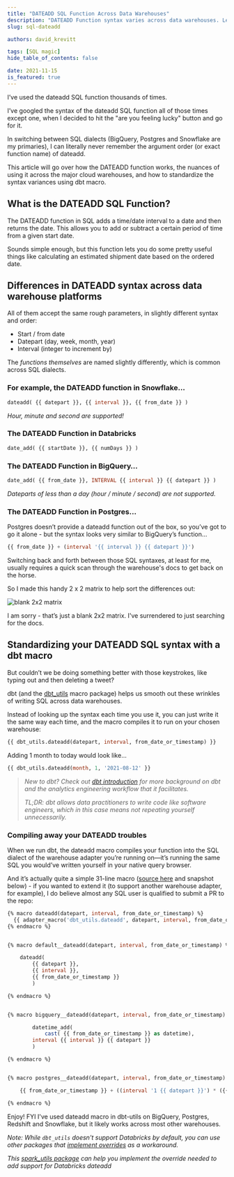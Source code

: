 ```yaml
---
title: "DATEADD SQL Function Across Data Warehouses"
description: "DATEADD Function syntax varies across data warehouses. Learn how to standardize your syntax no matter the container."
slug: sql-dateadd

authors: david_krevitt

tags: [SQL magic]
hide_table_of_contents: false

date: 2021-11-15
is_featured: true
---
```


I’ve used the dateadd SQL function thousands of times.

I’ve googled the syntax of the dateadd SQL function all of those times except one, when I decided to hit the "are you feeling lucky" button and go for it.

In switching between SQL dialects (BigQuery, Postgres and Snowflake are my primaries), I can literally never remember the argument order (or exact function name) of dateadd.

This article will go over how the DATEADD function works, the nuances of using it across the major cloud warehouses, and how to standardize the syntax variances using dbt macro.

<!--truncate-->

## What is the DATEADD SQL Function?

The DATEADD function in SQL adds a time/date interval to a date and then returns the date. This allows you to add or subtract a certain period of time from a given start date.

Sounds simple enough, but this function lets you do some pretty useful things like calculating an estimated shipment date based on the ordered date.


## Differences in DATEADD syntax across data warehouse platforms

All of them accept the same rough parameters, in slightly different syntax and order:

* Start / from date
* Datepart (day, week, month, year)
* Interval (integer to increment by)

The *functions themselves* are named slightly differently, which is common across SQL dialects.

### For example, the DATEADD function in Snowflake…

```sql
dateadd( {{ datepart }}, {{ interval }}, {{ from_date }} )
``` 

*Hour, minute and second are supported!*

### The DATEADD Function in Databricks

```sql
date_add( {{ startDate }}, {{ numDays }} )
```

### The DATEADD Function in BigQuery…

```sql
date_add( {{ from_date }}, INTERVAL {{ interval }} {{ datepart }} )
``` 

*Dateparts of less than a day (hour / minute / second) are not supported.*

### The DATEADD Function in Postgres...

Postgres doesn’t provide a dateadd function out of the box, so you’ve got to go it alone - but the syntax looks very similar to BigQuery’s function…
	
```sql
{{ from_date }} + (interval '{{ interval }} {{ datepart }}')
```

Switching back and forth between those SQL syntaxes, at least for me, usually requires a quick scan through the warehouse's docs to get back on the horse.

So I made this handy 2 x 2 matrix to help sort the differences out:

![blank 2x2 matrix](/img/blog/dateadd_matrix.png)

I am sorry - that’s just a blank 2x2 matrix. I've surrendered to just searching for the docs.

## Standardizing your DATEADD SQL syntax with a dbt macro

But couldn’t we be doing something better with those keystrokes, like typing out and then deleting a tweet?

dbt (and the [dbt_utils](https://hub.getdbt.com/dbt-labs/dbt_utils/latest/#dateadd-source-macros-cross_db_utils-dateadd-sql-) macro package) helps us smooth out these wrinkles of writing SQL across data warehouses.

Instead of looking up the syntax each time you use it, you can just write it the same way each time, and the macro compiles it to run on your chosen warehouse:

```sql
{{ dbt_utils.dateadd(datepart, interval, from_date_or_timestamp) }}
```

Adding 1 month to today would look like...

```sql
{{ dbt_utils.dateadd(month, 1, '2021-08-12' }}
```

> *New to dbt?  Check out [dbt introduction](https://docs.getdbt.com/docs/introduction) for more background on dbt and the analytics engineering workflow that it facilitates.*
> 
> *TL;DR: dbt allows data practitioners to write code like software engineers, which in this case means not repeating yourself unnecessarily.*

### Compiling away your DATEADD troubles

When we run dbt, the dateadd macro compiles your function into the SQL dialect of the warehouse adapter you’re running on—it’s running the same SQL you would’ve written yourself in your native query browser.

And it’s actually quite a simple 31-line macro ([source here](https://github.com/dbt-labs/dbt-utils/blob/0.1.20/macros/cross_db_utils/dateadd.sql) and snapshot below) - if you wanted to extend it (to support another warehouse adapter, for example), I do believe almost any SQL user is qualified to submit a PR to the repo:

```sql
{% macro dateadd(datepart, interval, from_date_or_timestamp) %}
  {{ adapter_macro('dbt_utils.dateadd', datepart, interval, from_date_or_timestamp) }}
{% endmacro %}


{% macro default__dateadd(datepart, interval, from_date_or_timestamp) %}

    dateadd(
        {{ datepart }},
        {{ interval }},
        {{ from_date_or_timestamp }}
        )

{% endmacro %}


{% macro bigquery__dateadd(datepart, interval, from_date_or_timestamp) %}

        datetime_add(
            cast( {{ from_date_or_timestamp }} as datetime),
        interval {{ interval }} {{ datepart }}
        )

{% endmacro %}


{% macro postgres__dateadd(datepart, interval, from_date_or_timestamp) %}

    {{ from_date_or_timestamp }} + ((interval '1 {{ datepart }}') * ({{ interval }}))

{% endmacro %}
```

Enjoy! FYI I've used dateadd macro in dbt-utils on BigQuery, Postgres, Redshift and Snowflake, but it likely works across most other warehouses.

*Note: While `dbt_utils` doesn't support Databricks by default, you can use other packages that [implement overrides](/reference/dbt-jinja-functions/dispatch#overriding-package-macros) as a workaround.*

*This [spark_utils package](https://github.com/dbt-labs/spark-utils/blob/main/macros/dbt_utils/cross_db_utils/dateadd.sql) can help you implement the override needed to add support for Databricks dateadd*

